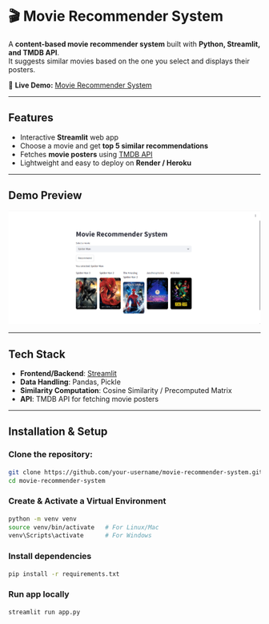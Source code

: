 # 🎬 Movie Recommender System

A **content-based movie recommender system** built with **Python, Streamlit, and TMDB API**.  
It suggests similar movies based on the one you select and displays their posters.

🔗 **Live Demo:** [Movie Recommender System](https://movie-recommender-system-1-8q99.onrender.com/)

---

## Features

- Interactive **Streamlit** web app
- Choose a movie and get **top 5 similar recommendations**
- Fetches **movie posters** using [TMDB API](https://www.themoviedb.org/documentation/api)
- Lightweight and easy to deploy on **Render / Heroku**

---

## Demo Preview

![Demo Screenshot](./demo.png)

---

## Tech Stack

- **Frontend/Backend**: [Streamlit](https://streamlit.io/)  
- **Data Handling**: Pandas, Pickle  
- **Similarity Computation**: Cosine Similarity / Precomputed Matrix  
- **API**: TMDB API for fetching movie posters  

---

## Installation & Setup

### Clone the repository:
```bash
git clone https://github.com/your-username/movie-recommender-system.git
cd movie-recommender-system
```

### Create & Activate a Virtual Environment
```bash
python -m venv venv
source venv/bin/activate   # For Linux/Mac
venv\Scripts\activate      # For Windows
```

### Install dependencies
```bash
pip install -r requirements.txt
```

### Run app locally
```bash
streamlit run app.py
```
